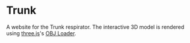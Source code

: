 # Trunk
A website for the Trunk respirator. The interactive 3D model is rendered using [three.js](http://threejs.org/)'s [OBJ Loader](http://threejs.org/examples/webgl_loader_obj.html). 
